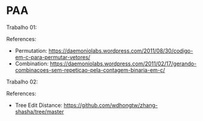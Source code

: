 # PAA

Trabalho 01:

References:
  - Permutation: https://daemoniolabs.wordpress.com/2011/08/30/codigo-em-c-para-permutar-vetores/
  - Combination: https://daemoniolabs.wordpress.com/2011/02/17/gerando-combinacoes-sem-repeticao-pela-contagem-binaria-em-c/

Trabalho 02:

References:
  - Tree Edit Distance: https://github.com/wdhongtw/zhang-shasha/tree/master